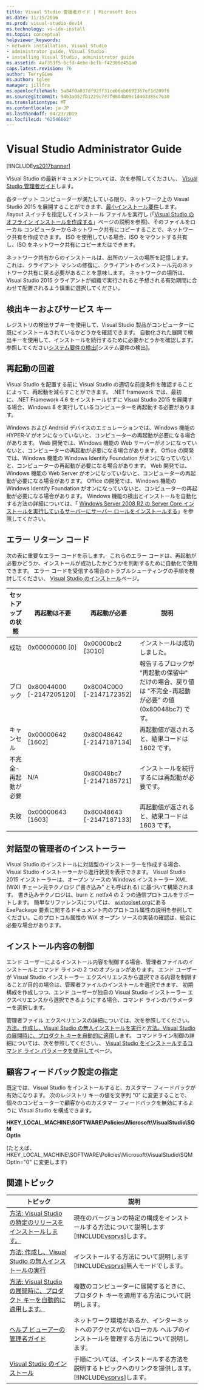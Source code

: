 ```yaml
---
title: Visual Studio 管理者ガイド | Microsoft Docs
ms.date: 11/15/2016
ms.prod: visual-studio-dev14
ms.technology: vs-ide-install
ms.topic: conceptual
helpviewer_keywords:
- network installation, Visual Studio
- administrator guide, Visual Studio
- installing Visual Studio, administrator guide
ms.assetid: 4af353f5-6cfd-4ebe-bcfb-f42306e451a0
caps.latest.revision: 76
author: TerryGLee
ms.author: tglee
manager: jillfra
ms.openlocfilehash: 5a84f0a037df92ff31ce66eb6692367ef1d209f6
ms.sourcegitcommit: 94b3a052fb1229c7e7f8804b09c1d403385c7630
ms.translationtype: MT
ms.contentlocale: ja-JP
ms.lasthandoff: 04/23/2019
ms.locfileid: "62546662"
---
```

# <a name="visual-studio-administrator-guide"></a>Visual Studio Administrator Guide
[!INCLUDE[vs2017banner](../includes/vs2017banner.md)]

Visual Studio の最新ドキュメントについては、次を参照してください。、 [Visual Studio 管理者ガイド](/visualstudio/install/visual-studio-administrator-guide)します。

各ターゲット コンピューターが満たしている限り、ネットワーク上の Visual Studio 2015 を展開することができます、[最小インストール要件](https://visualstudio.microsoft.com/vs/older-downloads/)します。 /layout スイッチを指定してインストール ファイルを実行し (「[Visual Studio のオフライン インストールを作成する](../install/create-an-offline-installation-of-visual-studio.md)」ページの説明を参照)、そのファイルをローカル コンピューターからネットワーク共有にコピーすることで、ネットワーク共有を作成できます。 ISO を使用している場合、ISO をマウントする共有し、ISO をネットワーク共有にコピーまたはできます。  
  
 ネットワーク共有からのインストールは、出所のソースの場所を記憶します。 これは、クライアント マシンの修復に、クライアントのインストール元のネットワーク共有に戻る必要があることを意味します。 ネットワークの場所は、Visual Studio 2015 クライアントが組織で実行されると予想される有効期間に合わせて配置されるよう慎重に選択してください。  
  
## <a name="detection-and-servicing-keys"></a>検出キーおよびサービス キー  
 レジストリの検出サブキーを使用して、Visual Studio 製品がコンピューターに既にインストールされているかどうかを確認できます。 自動化された展開で検出キーを使用して、インストールを続行するために必要かどうかを確認します。  参照してください[システム要件の検出](../extensibility/internals/detecting-system-requirements.md)[システム要件の検出]。  
  
## <a name="avoiding-reboots"></a>再起動の回避  
 Visual Studio を配置する前に Visual Studio の適切な前提条件を確認することによって、再起動を減らすことができます。 .NET framework では、最初に、.NET Framework 4.6 をインストールせずに Visual Studio 2015 を展開する場合、Windows 8 を実行しているコンピューターを再起動する必要があります。  
  
 Windows および Android デバイスのエミュレーションでは、Windows 機能の HYPER-V がオンになっていないと、コンピューターの再起動が必要になる場合があります。 Web 開発では、Windows 機能の Web サーバーがオンになっていないと、コンピューターの再起動が必要になる場合があります。 Office の開発では、Windows 機能の Windows Identify Foundation がオンになっていないと、コンピューターの再起動が必要になる場合があります。 Web 開発では、Windows 機能の Web Server がオンになっていないと、コンピューターの再起動が必要になる場合があります。 Office の開発では、Windows 機能の Windows Identify Foundation がオンになっていないと、コンピューターの再起動が必要になる場合があります。 Windows 機能の検出とインストールを自動化する方法の詳細については、「 [Windows Server 2008 R2 の Server Core インストールを実行しているサーバーにサーバー ロールをインストールする](https://technet.microsoft.com/library/ee441260(v=ws.10).aspx)」を参照してください。  
  
## <a name="error-return-codes"></a>エラー リターン コード  
 次の表に重要なエラー コードを示します。 これらのエラー コードは、再起動が必要かどうか、インストールが成功したかどうかを判断するために自動化で使用できます。 エラー コードを受信する場合のトラブルシューティングの手順を検討してください、 [Visual Studio のインストール](../install/install-visual-studio-2015.md)ページ。  
  
|セットアップの状態|再起動は不要|再起動が必要|説明|  
|------------------|--------------------------|----------------------|-----------------|  
|成功|0x00000000 [0]|0x00000bc2 [3010]|インストールは成功しました。|  
|ブロック|0x80044000 [-2147205120]|0x8004C000 [-2147172352]|報告するブロックが "再起動の保留中" だけの場合、戻り値は "不完全-再起動が必要" の値 (0x80048bc7) です。|  
|キャンセル|0x00000642 [1602]|0x80048642 [-2147187134]|再起動値が返されると、結果コードは 1602 です。|  
|不完全-再起動が必要|N/A|0x80048bc7 [-2147185721]|インストールを続行するには再起動が必要です。|  
|失敗|0x00000643 [1603]|0x80048643 [-2147187133]|再起動値が返されると、結果コードは 1603 です。|  
  
## <a name="interactive-administrator-installer"></a>対話型の管理者のインストーラー  
 Visual Studio のインストールに対話型のインストーラーを作成する場合、Visual Studio インストーラーから進行状況を表示できます。 Visual Studio 2015 インストーラーは、オープン ソースの Windows インストーラー XML (WiX) チェーン元テクノロジ ("書き込み" とも呼ばれる) に基づいて構築されます。 書き込みテクノロジは、burn と netfx4 の 2 つの通信プロトコルをサポートします。 簡単なリファレンスについては、 [wixtoolset.org](http://wixtoolset.org/)にある ExePackage 要素に関するドキュメント内のプロトコル属性の説明を参照してください。このプロトコル属性の WiX オープン ソースの実装の確認は、統合に必要な場合があります。  
  
## <a name="controlling-what-is-installed"></a>インストール内容の制御  
 エンド ユーザーによるインストール内容を制御する場合、管理者ファイルのインストールとコマンド ラインの 2 つのオプションがあります。 エンド ユーザーが Visual Studio インストーラー エクスペリエンスから選択できる内容を制限することが目的の場合は、管理者ファイルのインストールを選択できます、 初期構成を作成しつつ、エンド ユーザーが独自の Visual Studio インストーラー エクスペリエンスから選択できるようにする場合、コマンド ラインのパラメーターを選択します。  
  
 管理者ファイル エクスペリエンスの詳細については、次を参照してください。[方法。作成し、Visual Studio の無人インストールを実行](../install/how-to-create-and-run-an-unattended-installation-of-visual-studio.md)と[方法。Visual Studio の展開時に、プロダクト キーを自動的に適用](../install/how-to-automatically-apply-product-keys-when-deploying-visual-studio.md)します。  コマンドライン制御の詳細については、次を参照してください。、 [Visual Studio をインストールするコマンド ライン パラメータを使用して](../install/use-command-line-parameters-to-install-visual-studio.md)ページ。  
  
## <a name="specifying-customer-feedback-settings"></a>顧客フィードバック設定の指定  

既定では、Visual Studio をインストールすると、カスタマー フィードバックが有効になります。 次のレジストリ キーの値を文字列 "0" に変更することで、個々のコンピューターで顧客からのカスタマー フィードバックを無効にするように Visual Studio を構成できます。  
  
**HKEY_LOCAL_MACHINE\SOFTWARE\Policies\Microsoft\VisualStudio\SQM**  
**OptIn**  
  
(たとえば、HKEY_LOCAL_MACHINE\SOFTWARE\Policies\Microsoft\VisualStudio\SQM OptIn="0" に変更します)  
  
## <a name="related-topics"></a>関連トピック  
  
|トピック|説明|  
|-----------|-----------------|  
|[方法: Visual Studio の特定のリリースをインストールします。](../install/how-to-install-a-specific-release-of-visual-studio.md)|現在のバージョンの特定の構成をインストールする方法について説明します[!INCLUDE[vsprvs](../includes/vsprvs-md.md)]します。|  
|[方法: 作成し、Visual Studio の無人インストールの実行](../install/how-to-create-and-run-an-unattended-installation-of-visual-studio.md)|インストールする方法について説明します[!INCLUDE[vsprvs](../includes/vsprvs-md.md)]無人モードでします。|  
|[方法: Visual Studio の展開時に、プロダクト キーを自動的に適用します。](../install/how-to-automatically-apply-product-keys-when-deploying-visual-studio.md)|複数のコンピューターに展開するときに、プロダクト キーを適用する方法について説明します。|  
|[ヘルプ ビューアーの管理者ガイド](../ide/help-viewer-administrator-guide.md)|ネットワーク環境があるか、インターネットへのアクセスがないローカル ヘルプのインストールを管理する方法について説明します。|  
|[Visual Studio のインストール](../install/install-visual-studio-2015.md)|手順については、インストールする方法を説明するトピックへのリンクを提供します。[!INCLUDE[vsprvs](../includes/vsprvs-md.md)]します。|